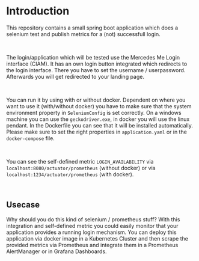 # Introduction

This repository contains a small spring boot application which does a selenium test and publish metrics for a (not) successfull login.

<br />


The login/application which will be tested use the Mercedes Me Login interface (CIAM). It has an own login button integrated which redirects to the login interface. There you have to set the username / userpassword. Afterwards you will get redirected to your landing page.  

<br />

You can run it by using with or without docker. Dependent on where you want to use it (with/without docker) you have to make sure that the system environment property in `SeleniumConfig` is set correctly. On a windows machine you can use the `geckodriver.exe`, in docker you will use the linux pendant. In the Dockerfile you can see that it will be installed automatically. Please make sure to set the right properties in `application.yaml` or in the `docker-compose` file.

<br />

You can see the self-defined metric `LOGIN_AVAILABILITY` via `localhost:8080/actuator/prometheus` (without docker) or via `localhost:1234/actuator/prometheus` (with docker). 

<br />

## Usecase

Why should you do this kind of selenium / prometheus stuff? With this integration and self-defined metric you could easily monitor that your application provides a running login mechanism. You can deploy this application via docker image in a Kubernetes Cluster and then scrape the provided metrics via Prometheus and integrate them in a Prometheus AlertManager or in Grafana Dashboards.
